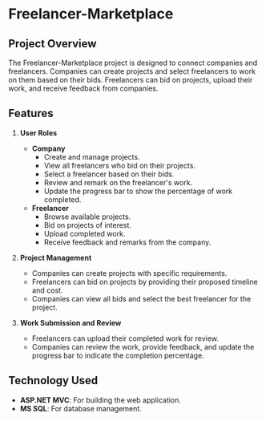 # Freelancer-Marketplace

## Project Overview

The Freelancer-Marketplace project is designed to connect companies and freelancers. Companies can create projects and select freelancers to work on them based on their bids. Freelancers can bid on projects, upload their work, and receive feedback from companies.

## Features

1. **User Roles**
   - **Company**
     - Create and manage projects.
     - View all freelancers who bid on their projects.
     - Select a freelancer based on their bids.
     - Review and remark on the freelancer's work.
     - Update the progress bar to show the percentage of work completed.
   - **Freelancer**
     - Browse available projects.
     - Bid on projects of interest.
     - Upload completed work.
     - Receive feedback and remarks from the company.

2. **Project Management**
   - Companies can create projects with specific requirements.
   - Freelancers can bid on projects by providing their proposed timeline and cost.
   - Companies can view all bids and select the best freelancer for the project.

3. **Work Submission and Review**
   - Freelancers can upload their completed work for review.
   - Companies can review the work, provide feedback, and update the progress bar to indicate the completion percentage.

## Technology Used

- **ASP.NET MVC**: For building the web application.
- **MS SQL**: For database management.
